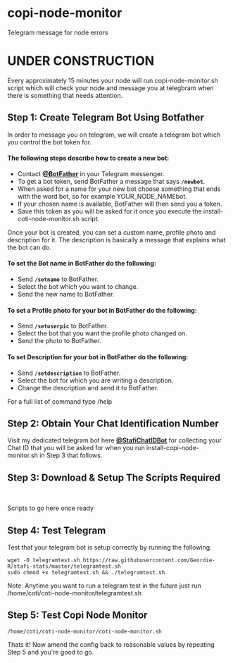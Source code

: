 # copi-node-monitor
Telegram message for node errors

# UNDER CONSTRUCTION
Every approximately 15 minutes your node will run copi-node-monitor.sh script which will check your node and message you at telegbram when there is something that needs attention.

## Step 1: Create Telegram Bot Using Botfather

In order to message you on telegram, we will create a telegram bot which you control the bot token for.

#### The following steps describe how to create a new bot:

* Contact [**@BotFather**](https://telegram.me/BotFather) in your Telegram messenger.
* To get a bot token, send BotFather a message that says **`/newbot`**.
* When asked for a name for your new bot choose something that ends with the word bot, so for example YOUR_NODE_NAMEbot.
* If your chosen name is available, BotFather will then send you a token.
* Save this token as you will be asked for it once you execute the install-coti-node-monitor.sh script.

Once your bot is created, you can set a custom name, profile photo and description for it. The description is basically a message that explains what the bot can do.

#### To set the Bot name in BotFather do the following:

* Send **`/setname`** to BotFather.
* Select the bot which you want to change.
* Send the new name to BotFather.

#### To set a Profile photo for your bot in BotFather do the following:

* Send **`/setuserpic`** to BotFather.
* Select the bot that you want the profile photo changed on.
* Send the photo to BotFather.

#### To set Description for your bot in BotFather do the following:

* Send **`/setdescription`** to BotFather.
* Select the bot for which you are writing a description.
* Change the description and send it to BotFather.

For a full list of command type /help

## Step 2: Obtain Your Chat Identification Number

Visit my dedicated telegram bot here [**@StafiChatIDBot**](https://t.me/StafiChatIDBot) for collecting your Chat ID that you will be asked for when you run install-copi-node-monitor.sh in Step 3 that follows.

## Step 3: Download & Setup The Scripts Required

<br>

Scripts to go here once ready


## Step 4: Test Telegram

Test that your telegram bot is setup correctly by running the following.

```
wget -O telegramtest.sh https://raw.githubusercontent.com/Geordie-R/stafi-stats/master/telegramtest.sh
sudo chmod +x telegramtest.sh && ./telegramtest.sh
```

Note: Anytime you want to run a telegram test in the future just run /home/coti/coti-node-monitor/telegramtest.sh

## Step 5: Test Copi Node Monitor

```
/home/coti/coti-node-monitor/coti-node-monitor.sh
```

Thats it! Now amend the config back to reasonable values by repeating Step 5 and you're good to go.
